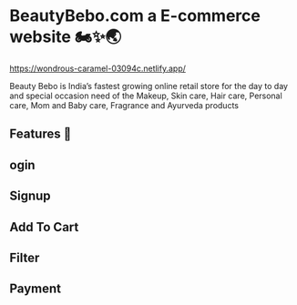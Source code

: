 # BeautyBebo.com a E-commerce website 🏍️✨🌏

https://wondrous-caramel-03094c.netlify.app/


Beauty Bebo is India’s fastest growing online retail store for the day to day and special occasion need of the Makeup, Skin care, Hair care, Personal care, Mom and Baby care, Fragrance and Ayurveda products



## Features 🚀
## ogin
## Signup
## Add To Cart
## Filter
## Payment
